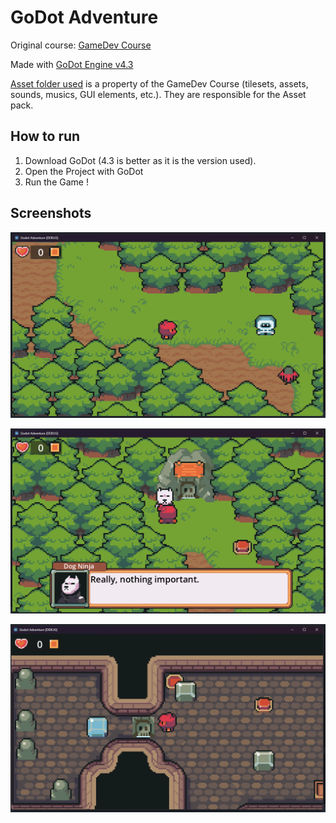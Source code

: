 # GoDot Adventure

Original course: [GameDev Course](https://www.gamedev.tv/courses/godot-2d-action-adventure)

Made with [GoDot Engine v4.3](https://godotengine.org/)

[Asset folder used](./Ninja%20Adventure%20-%20Asset%20Pack/) is a property of the GameDev Course (tilesets, assets, sounds, musics, GUI elements, etc.). They are responsible for the Asset pack.

## How to run

1. Download GoDot (4.3 is better as it is the version used).
2. Open the Project with GoDot
3. Run the Game !

## Screenshots

![Picture 1](./doc/pic_1.png)

![Picture 2](./doc/pic_2.png)

![Picture 3](./doc/pic_3.png)
